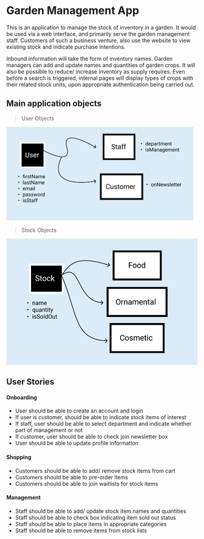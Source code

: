 # Garden Management App

This is an application to manage the stock of inventory in a garden. It would be used via a web interface, and primarily serve the garden management staff. Customers of such a business venture, also use the website to view existing stock and indicate purchase intentions.

Inbound information will take the form of inventory names. Garden managers can add and update names and quantities of garden crops. It will also be possible to reduce/ increase inventory as supply requires. Even before a search is triggered, internal pages will display types of crops with their related stock units, upon appropriate authentication being carried out.

## Main application objects

> User Objects

![User Objects](./UserObjects.png)

> Stock Objects

![Stock Objects](./StockObjects.png)

## User Stories

#### Onboarding

- User should be able to create an account and login
- If user is customer, should be able to indicate stock items of interest
- If staff, user should be able to select department and indicate whether part of management or not
- If customer, user should be able to check join newsletter box
- User should be able to update profile information

#### Shopping

- Customers should be able to add/ remove stock items from cart
- Customers should be able to pre-order items
- Customers should be able to join waitlists for stock items

#### Management

- Staff should be able to add/ update stock item names and quantities
- Staff should be able to check box indicating item sold out status
- Staff should be able to place items in appropriate categories
- Staff should be able to remove items from stock lists
